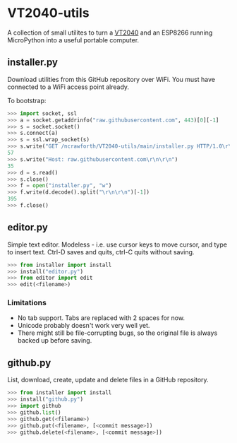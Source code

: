 # VT2040-utils
A collection of small utilites to turn a [VT2040](/ncrawforth/VT2040) and an ESP8266 running MicroPython into a useful portable computer.

## installer.py
Download utilities from this GitHub repository over WiFi. You must have connected to a WiFi access point already.

To bootstrap:
``` python
>>> import socket, ssl
>>> a = socket.getaddrinfo("raw.githubusercontent.com", 443)[0][-1]
>>> s = socket.socket()
>>> s.connect(a)
>>> s = ssl.wrap_socket(s)
>>> s.write("GET /ncrawforth/VT2040-utils/main/installer.py HTTP/1.0\r\n")
57
>>> s.write("Host: raw.githubusercontent.com\r\n\r\n")
35
>>> d = s.read()
>>> s.close()
>>> f = open("installer.py", "w")
>>> f.write(d.decode().split("\r\n\r\n")[-1])
395
>>> f.close()
```

## editor.py
Simple text editor. Modeless  -  i.e. use cursor keys to move cursor, and type to insert text. Ctrl-D saves and quits, ctrl-C quits without saving.

``` python
>>> from installer import install
>>> install("editor.py")
>>> from editor import edit
>>> edit(<filename>)
```

### Limitations
* No tab support. Tabs are replaced with 2 spaces for now.
* Unicode probably doesn't work very well yet.
* There might still be file-corrupting bugs, so the original file is always backed up before saving.

## github.py
List, download, create, update and delete files in a GitHub repository.

``` python
>>> from installer import install
>>> install("github.py")
>>> import github
>>> github.list()
>>> github.get(<filename>)
>>> github.put(<filename>, [<commit message>])
>>> github.delete(<filename>, [<commit message>])
```
